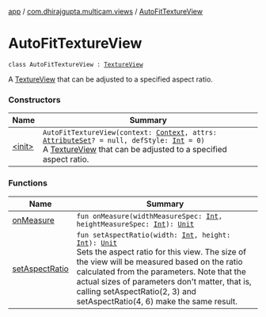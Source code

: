 [app](../../index.md) / [com.dhirajgupta.multicam.views](../index.md) / [AutoFitTextureView](./index.md)

# AutoFitTextureView

`class AutoFitTextureView : `[`TextureView`](https://developer.android.com/reference/android/view/TextureView.html)

A [TextureView](https://developer.android.com/reference/android/view/TextureView.html) that can be adjusted to a specified aspect ratio.

### Constructors

| Name | Summary |
|---|---|
| [&lt;init&gt;](-init-.md) | `AutoFitTextureView(context: `[`Context`](https://developer.android.com/reference/android/content/Context.html)`, attrs: `[`AttributeSet`](https://developer.android.com/reference/android/util/AttributeSet.html)`? = null, defStyle: `[`Int`](https://kotlinlang.org/api/latest/jvm/stdlib/kotlin/-int/index.html)` = 0)`<br>A [TextureView](https://developer.android.com/reference/android/view/TextureView.html) that can be adjusted to a specified aspect ratio. |

### Functions

| Name | Summary |
|---|---|
| [onMeasure](on-measure.md) | `fun onMeasure(widthMeasureSpec: `[`Int`](https://kotlinlang.org/api/latest/jvm/stdlib/kotlin/-int/index.html)`, heightMeasureSpec: `[`Int`](https://kotlinlang.org/api/latest/jvm/stdlib/kotlin/-int/index.html)`): `[`Unit`](https://kotlinlang.org/api/latest/jvm/stdlib/kotlin/-unit/index.html) |
| [setAspectRatio](set-aspect-ratio.md) | `fun setAspectRatio(width: `[`Int`](https://kotlinlang.org/api/latest/jvm/stdlib/kotlin/-int/index.html)`, height: `[`Int`](https://kotlinlang.org/api/latest/jvm/stdlib/kotlin/-int/index.html)`): `[`Unit`](https://kotlinlang.org/api/latest/jvm/stdlib/kotlin/-unit/index.html)<br>Sets the aspect ratio for this view. The size of the view will be measured based on the ratio calculated from the parameters. Note that the actual sizes of parameters don't matter, that is, calling setAspectRatio(2, 3) and setAspectRatio(4, 6) make the same result. |
